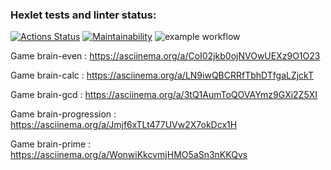 ### Hexlet tests and linter status:
[![Actions Status](https://github.com/mozhaev94/php-project-lvl1/workflows/hexlet-check/badge.svg)](https://github.com/mozhaev94/php-project-lvl1/actions)
[![Maintainability](https://api.codeclimate.com/v1/badges/a99a88d28ad37a79dbf6/maintainability)](https://codeclimate.com/github/codeclimate/codeclimate/maintainability)
![example workflow](https://github.com/mozhaev94/php-project-lvl1/actions/workflows/actionfile.yml/badge.svg)



Game brain-even : https://asciinema.org/a/CoI02jkb0ojNVOwUEXz9O1O23

Game brain-calc : https://asciinema.org/a/LN9iwQBCRRfTbhDTfgaLZjckT

Game brain-gcd : https://asciinema.org/a/3tQ1AumToQOVAYmz9GXi2Z5XI

Game brain-progression : https://asciinema.org/a/Jmjf6xTLt477UVw2X7okDcx1H

Game brain-prime : https://asciinema.org/a/WonwiKkcvmjHMO5aSn3nKKQvs
